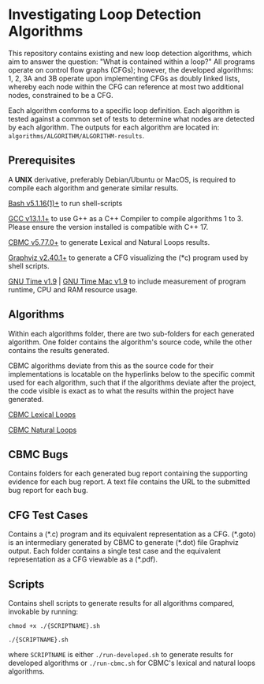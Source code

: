 # Investigating Loop Detection Algorithms

This repository contains existing and new loop detection algorithms, which aim to answer the question: "What is contained within a loop?" All programs operate on control flow graphs (CFGs); however, the developed algorithms: 1, 2, 3A and 3B operate upon implementing CFGs as doubly linked lists, whereby each node within the CFG can reference at most two additional nodes, constrained to be a CFG. 

Each algorithm conforms to a specific loop definition. Each algorithm is tested against a common set of tests to determine what nodes are detected by each algorithm. The outputs for each algorithm are located in: ```algorithms/ALGORITHM/ALGORITHM-results```. 

## Prerequisites
A **UNIX** derivative, preferably Debian/Ubuntu or MacOS, is required to compile each algorithm and generate similar results.

[Bash v5.1.16(1)+](https://www.gnu.org/software/bash/) to run shell-scripts

[GCC v13.1.1+](https://gcc.gnu.org/install/binaries.html) to use G++ as a C++ Compiler to compile algorithms 1 to 3. Please ensure the version installed is compatible with C++ 17.

[CBMC v5.77.0+](https://github.com/diffblue/cbmc/releases) to generate Lexical and Natural Loops results.

[Graphviz v2.40.1+](https://graphviz.org/download/) to generate a CFG visualizing the (\*c) program used by shell scripts.

[GNU Time v1.9](https://ftp.gnu.org/gnu/time/) | [GNU Time Mac v1.9](https://formulae.brew.sh/formula/gnu-time) to include measurement of program runtime, CPU and RAM resource usage.

## Algorithms
Within each algorithms folder, there are two sub-folders for each generated algorithm. One folder contains the algorithm's source code, while the other contains the results generated.

CBMC algorithms deviate from this as the source code for their implementations is locatable on the hyperlinks below to the specific commit used for each algorithm, such that if the algorithms deviate after the project, the code visible is exact as to what the results within the project have generated.

[CBMC Lexical Loops](https://github.com/diffblue/cbmc/blob/cafbcc44856ee3d3007b1f53de24a8b1c44580b6/src/analyses/lexical_loops.h#L1)

[CBMC Natural Loops](https://github.com/diffblue/cbmc/blob/cafbcc44856ee3d3007b1f53de24a8b1c44580b6/src/analyses/natural_loops.h#L1)

## CBMC Bugs
Contains folders for each generated bug report containing the supporting evidence for each bug report. A text file contains the URL to the submitted bug report for each bug.

## CFG Test Cases
Contains a (\*.c) program and its equivalent representation as a CFG. (\*.goto) is an intermediary generated by CBMC to generate (\*.dot) file Graphviz output. Each folder contains a single test case and the equivalent representation as a CFG viewable as a (*.pdf).

## Scripts
Contains shell scripts to generate results for all algorithms compared, invokable by running:

```
chmod +x ./{SCRIPTNAME}.sh

./{SCRIPTNAME}.sh
```

where ``` SCRIPTNAME ``` is either ```./run-developed.sh``` to generate results for developed algorithms or ```./run-cbmc.sh``` for CBMC's lexical and natural loops algorithms.
